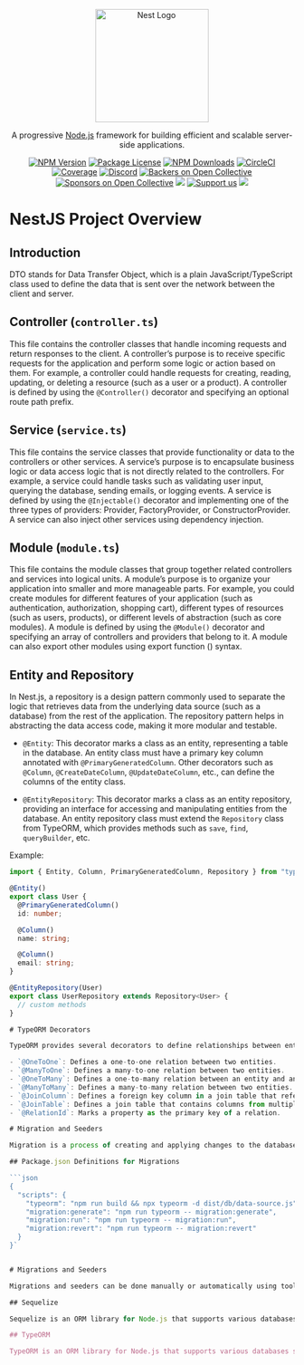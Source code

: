 <p align="center">
  <a href="http://nestjs.com/" target="blank"><img src="https://nestjs.com/img/logo-small.svg" width="200" alt="Nest Logo" /></a>
</p>

[circleci-image]: https://img.shields.io/circleci/build/github/nestjs/nest/master?token=abc123def456
[circleci-url]: https://circleci.com/gh/nestjs/nest

  <p align="center">A progressive <a href="http://nodejs.org" target="_blank">Node.js</a> framework for building efficient and scalable server-side applications.</p>
    <p align="center">
<a href="https://www.npmjs.com/~nestjscore" target="_blank"><img src="https://img.shields.io/npm/v/@nestjs/core.svg" alt="NPM Version" /></a>
<a href="https://www.npmjs.com/~nestjscore" target="_blank"><img src="https://img.shields.io/npm/l/@nestjs/core.svg" alt="Package License" /></a>
<a href="https://www.npmjs.com/~nestjscore" target="_blank"><img src="https://img.shields.io/npm/dm/@nestjs/common.svg" alt="NPM Downloads" /></a>
<a href="https://circleci.com/gh/nestjs/nest" target="_blank"><img src="https://img.shields.io/circleci/build/github/nestjs/nest/master" alt="CircleCI" /></a>
<a href="https://coveralls.io/github/nestjs/nest?branch=master" target="_blank"><img src="https://coveralls.io/repos/github/nestjs/nest/badge.svg?branch=master#9" alt="Coverage" /></a>
<a href="https://discord.gg/G7Qnnhy" target="_blank"><img src="https://img.shields.io/badge/discord-online-brightgreen.svg" alt="Discord"/></a>
<a href="https://opencollective.com/nest#backer" target="_blank"><img src="https://opencollective.com/nest/backers/badge.svg" alt="Backers on Open Collective" /></a>
<a href="https://opencollective.com/nest#sponsor" target="_blank"><img src="https://opencollective.com/nest/sponsors/badge.svg" alt="Sponsors on Open Collective" /></a>
  <a href="https://paypal.me/kamilmysliwiec" target="_blank"><img src="https://img.shields.io/badge/Donate-PayPal-ff3f59.svg"/></a>
    <a href="https://opencollective.com/nest#sponsor"  target="_blank"><img src="https://img.shields.io/badge/Support%20us-Open%20Collective-41B883.svg" alt="Support us"></a>
  <a href="https://twitter.com/nestframework" target="_blank"><img src="https://img.shields.io/twitter/follow/nestframework.svg?style=social&label=Follow"></a>
</p>
  
  # NestJS Project Overview

## Introduction

DTO stands for Data Transfer Object, which is a plain JavaScript/TypeScript class used to define the data that is sent over the network between the client and server.

## Controller (`controller.ts`)

This file contains the controller classes that handle incoming requests and return responses to the client. A controller’s purpose is to receive specific requests for the application and perform some logic or action based on them. For example, a controller could handle requests for creating, reading, updating, or deleting a resource (such as a user or a product). A controller is defined by using the `@Controller()` decorator and specifying an optional route path prefix.

## Service (`service.ts`)

This file contains the service classes that provide functionality or data to the controllers or other services. A service’s purpose is to encapsulate business logic or data access logic that is not directly related to the controllers. For example, a service could handle tasks such as validating user input, querying the database, sending emails, or logging events. A service is defined by using the `@Injectable()` decorator and implementing one of the three types of providers: Provider, FactoryProvider, or ConstructorProvider. A service can also inject other services using dependency injection.

## Module (`module.ts`)

This file contains the module classes that group together related controllers and services into logical units. A module’s purpose is to organize your application into smaller and more manageable parts. For example, you could create modules for different features of your application (such as authentication, authorization, shopping cart), different types of resources (such as users, products), or different levels of abstraction (such as core modules). A module is defined by using the `@Module()` decorator and specifying an array of controllers and providers that belong to it. A module can also export other modules using export function () syntax.

## Entity and Repository

In Nest.js, a repository is a design pattern commonly used to separate the logic that retrieves data from the underlying data source (such as a database) from the rest of the application. The repository pattern helps in abstracting the data access code, making it more modular and testable.

- `@Entity`: This decorator marks a class as an entity, representing a table in the database. An entity class must have a primary key column annotated with `@PrimaryGeneratedColumn`. Other decorators such as `@Column`, `@CreateDateColumn`, `@UpdateDateColumn`, etc., can define the columns of the entity class.

- `@EntityRepository`: This decorator marks a class as an entity repository, providing an interface for accessing and manipulating entities from the database. An entity repository class must extend the `Repository` class from TypeORM, which provides methods such as `save`, `find`, `queryBuilder`, etc.

Example:

```typescript
import { Entity, Column, PrimaryGeneratedColumn, Repository } from "typeorm";

@Entity()
export class User {
  @PrimaryGeneratedColumn()
  id: number;

  @Column()
  name: string;

  @Column()
  email: string;
}

@EntityRepository(User)
export class UserRepository extends Repository<User> {
  // custom methods
}

# TypeORM Decorators

TypeORM provides several decorators to define relationships between entities.

- `@OneToOne`: Defines a one-to-one relation between two entities.
- `@ManyToOne`: Defines a many-to-one relation between two entities.
- `@OneToMany`: Defines a one-to-many relation between an entity and another entity that is not directly related to it.
- `@ManyToMany`: Defines a many-to-many relation between two entities.
- `@JoinColumn`: Defines a foreign key column in a join table that references another table’s primary key column.
- `@JoinTable`: Defines a join table that contains columns from multiple tables.
- `@RelationId`: Marks a property as the primary key of a relation.

# Migration and Seeders

Migration is a process of creating and applying changes to the database schema, such as adding, modifying, or deleting tables, columns, indexes, etc. Seeding is a process of populating the database with some initial or test data.

## Package.json Definitions for Migrations

```json
{
  "scripts": {
    "typeorm": "npm run build && npx typeorm -d dist/db/data-source.js",
    "migration:generate": "npm run typeorm -- migration:generate",
    "migration:run": "npm run typeorm -- migration:run",
    "migration:revert": "npm run typeorm -- migration:revert"
  }
}`


# Migrations and Seeders

Migrations and seeders can be done manually or automatically using tools like TypeORM or Sequelize. NestJS provides a built-in module called `TypeOrmModule` that allows you to configure and use TypeORM in your application. TypeORM supports migrations by generating SQL files that contain the commands to create or alter the database schema.

## Sequelize

Sequelize is an ORM library for Node.js that supports various databases such as MySQL, PostgreSQL, SQLite, MongoDB, etc. It allows you to define your data models using plain JavaScript/TypeScript classes and perform CRUD operations on them using promises or async/await syntax. It also provides features such as associations, validations, hooks, transactions, etc. Sequelize works well with NestJS because it integrates well with TypeScript and supports dependency injection.

## TypeORM

TypeORM is an ORM library for Node.js that supports various databases such as MySQL, PostgreSQL, SQLite, MongoDB, etc. It allows you to define your data models using plain JavaScript/TypeScript classes and perform CRUD operations on them using promises or async/await syntax. It also provides features such as relations, validations, hooks, transactions, migrations, etc. TypeORM works well with NestJS because it integrates well with TypeScript and supports dependency injection.
